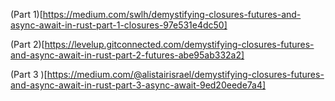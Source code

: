 (Part 1)[https://medium.com/swlh/demystifying-closures-futures-and-async-await-in-rust-part-1-closures-97e531e4dc50]

(Part 2)[https://levelup.gitconnected.com/demystifying-closures-futures-and-async-await-in-rust-part-2-futures-abe95ab332a2]

(Part 3 )[https://medium.com/@alistairisrael/demystifying-closures-futures-and-async-await-in-rust-part-3-async-await-9ed20eede7a4]
